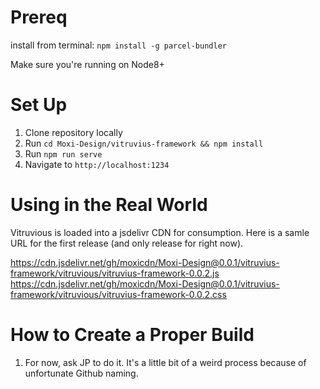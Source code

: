 # Prereq

install from terminal: `npm install -g parcel-bundler`

Make sure you're running on Node8+

# Set Up

1. Clone repository locally
2. Run `cd Moxi-Design/vitruvius-framework && npm install`
3. Run `npm run serve`
4. Navigate to `http://localhost:1234`

# Using in the Real World

Vitruvious is loaded into a jsdelivr CDN for consumption. Here is a samle URL for the first release (and only release for right now).

https://cdn.jsdelivr.net/gh/moxicdn/Moxi-Design@0.0.1/vitruvius-framework/vitruvious/vitruvius-framework-0.0.2.js
https://cdn.jsdelivr.net/gh/moxicdn/Moxi-Design@0.0.1/vitruvius-framework/vitruvious/vitruvius-framework-0.0.2.css

# How to Create a Proper Build

1. For now, ask JP to do it. It's a little bit of a weird process because of unfortunate Github naming.
